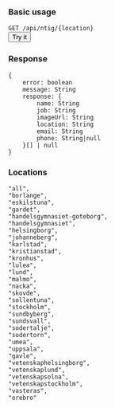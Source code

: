 ### Basic usage
<code>GET /api/ntig/{location}</code>
<br/>
<a href="/api/ntig/all" target="_blank"><button>Try it</button></a>

### Response
```
{
    error: boolean
    message: String
    response: {
        name: String
        job: String
        imageUrl: String
        location: String
        email: String
        phone: String|null
    }[] | null
}
```

### Locations
```
"all",
"borlange",
"eskilstuna",
"gardet",
"handelsgymnasiet-goteborg",
"handelsgymnasiet",
"helsingborg",
"johanneberg",
"karlstad",
"kristianstad",
"kronhus",
"lulea",
"lund",
"malmo",
"nacka",
"skovde",
"sollentuna",
"stockholm",
"sundbyberg",
"sundsvall",
"sodertalje",
"sodertorn",
"umea",
"uppsala",
"gavle",
"vetenskaphelsingborg",
"vetenskaplund",
"vetenskapsolna",
"vetenskapstockholm",
"vasteras",
"orebro"
```